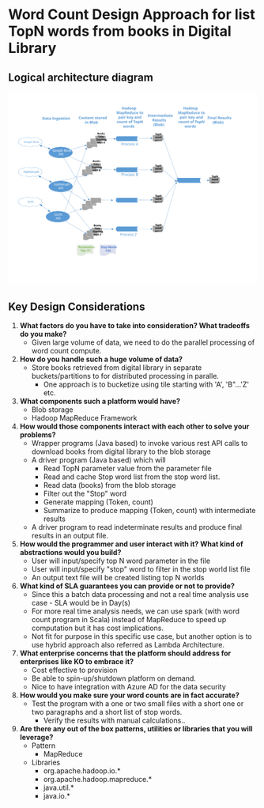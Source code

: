 # Word Count Design Approach for list TopN words from books in Digital Library

## Logical architecture diagram
<img src="./WordCount.svg">

##
## Key Design Considerations

1. **What factors do you have to take into consideration? What tradeoffs do you make?**
	- Given large volume of data, we need to do the parallel processing of word count compute.
2. **How do you handle such a huge volume of data?**
	-  Store books retrieved from digital library in separate buckets/partitions to for distributed processing in paralle.
         - One approach is to bucketize using tile starting with 'A',  'B"...'Z'  etc. 
3. **What components such a platform would have?**
	- Blob storage
	- Hadoop MapReduce Framework
4. **How would those components interact with each other to solve your problems?**
	-  Wrapper programs (Java based) to invoke various rest API calls to download books from digital library to the blob storage	
	-  A driver program (Java based) which will 
		- Read TopN parameter value from the parameter file
		- Read and cache Stop word list from the stop word list.
		- Read data (books) from the blob storage
		- Filter out the "Stop" word
		- Generate mapping (Token, count)
		- Summarize to produce mapping (Token, count) with intermediate results
	-  A driver program to read indeterminate results and produce final results in an output file. 
5. **How would the programmer and user interact with it? What kind of abstractions would you build?**
	- User will input/specify top N word parameter in the file
	- User will input/specify "stop" word to filter in the stop world list file 
	- An output text file will be created listing top N worlds
6. **What kind of SLA guarantees you can provide or not to provide?**
	- Since this a batch data processing and not a real time analysis use case - SLA would be in Day(s)
	- For more real time analysis needs, we can use spark (with word count program in Scala) instead of MapReduce to speed up computation but it has cost implications. 
	- Not fit for purpose in this specific use case, but another option is to use hybrid approach also referred as Lambda Architecture.
7. **What enterprise concerns that the platform should address for enterprises like KO to embrace it?**
	- Cost effective to provision 
	- Be able to spin-up/shutdown platform on demand. 
	- Nice to have integration with Azure AD for the data security
8. **How would you make sure your word counts are in fact accurate?**
	- Test the program with a one or two small files with a short one or two paragraphs and a short list of stop words.
        - Verify the results with manual calculations.. 
9. **Are there any out of the box patterns, utilities or libraries that you will leverage?**
	- Pattern	
		- MapReduce
	- Libraries
		- org.apache.hadoop.io.*
		- org.apache.hadoop.mapreduce.*
		- java.util.*
		- java.io.*

